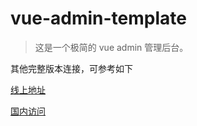 # vue-admin-template

> 这是一个极简的 vue admin 管理后台。

其他完整版本连接，可参考如下

[线上地址](http://panjiachen.github.io/vue-admin-template)

[国内访问](https://panjiachen.gitee.io/vue-admin-template)


